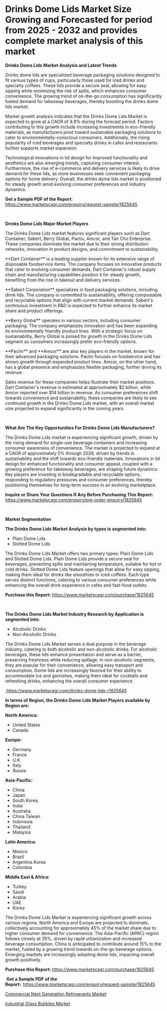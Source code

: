 <p><h1>Drinks Dome Lids Market Size Growing and Forecasted for period from 2025 - 2032 and provides complete market analysis of this market</h1></p><p><strong>Drinks Dome Lids Market Analysis and Latest Trends</strong></p>
<p><p>Drinks dome lids are specialized beverage packaging solutions designed to fit various types of cups, particularly those used for iced drinks and specialty coffees. These lids provide a secure seal, allowing for easy sipping while minimizing the risk of spills, which enhances consumer convenience. The growing trend of on-the-go consumption has significantly fueled demand for takeaway beverages, thereby boosting the drinks dome lids market.</p><p>Market growth analysis indicates that the Drinks Dome Lids Market is expected to grow at a CAGR of 4.9% during the forecast period. Factors contributing to this growth include increasing investments in eco-friendly materials, as manufacturers pivot toward sustainable packaging solutions to cater to environmentally-conscious consumers. Additionally, the rising popularity of iced beverages and specialty drinks in cafes and restaurants further supports market expansion. </p><p>Technological innovations in lid design for improved functionality and aesthetics are also emerging trends, capturing consumer interest. Furthermore, the rise of e-commerce and delivery services is likely to drive demand for these lids, as more businesses seek convenient packaging options for home delivery. Overall, the drinks dome lids market is positioned for steady growth amid evolving consumer preferences and industry dynamics.</p></p>
<p><strong>Get a Sample PDF of the Report:&nbsp;</strong> <a href="https://www.marketscagr.com/enquiry/request-sample/1825645?utm_campaign=2031&utm_medium=2&utm_source=Github&utm_content=ia&utm_term=03042025&utm_id=drinks-dome-lids">https://www.marketscagr.com/enquiry/request-sample/1825645</a></p>
<p>&nbsp;</p>
<p><strong>Drinks Dome Lids Major Market Players</strong></p>
<p><p>The Drinks Dome Lids market features significant players such as Dart Container, Sabert, Berry Global, Pactiv, Amcor, and Tair Chu Enterprise. These companies dominate the market due to their strong distribution networks, innovation in product designs, and commitment to sustainability.</p><p>**Dart Container** is a leading supplier known for its extensive range of disposable foodservice items. The company focuses on innovative products that cater to evolving consumer demands. Dart Container's robust supply chain and manufacturing capabilities position it for steady growth, benefiting from the rise in takeout and delivery services.</p><p>**Sabert Corporation** specializes in food packaging solutions, including drink lids. The company is committed to sustainability, offering compostable and recyclable options that align with current market demands. Sabert's continuous investment in R&D is expected to further enhance its market share and product offerings.</p><p>**Berry Global** operates in various sectors, including consumer packaging. The company emphasizes innovation and has been expanding its environmentally friendly product lines. With a strategic focus on sustainability, Berry Global is poised for growth in the Drinks Dome Lids segment as consumers increasingly prefer eco-friendly options.</p><p>**Pactiv** and **Amcor** are also key players in the market, known for their advanced packaging solutions. Pactiv focuses on foodservice and has shown growth through expanded product lines. Amcor, on the other hand, has a global presence and emphasizes flexible packaging, further driving its revenue.</p><p>Sales revenue for these companies helps illustrate their market positions. Dart Container's revenue is estimated at approximately $2 billion, while Amcor reported over $14 billion in revenue. As consumer preferences shift towards convenience and sustainability, these companies are likely to see continued growth in the Drinks Dome Lids market, with an overall market size projected to expand significantly in the coming years.</p></p>
<p>&nbsp;</p>
<p><strong>What Are The Key Opportunities For Drinks Dome Lids Manufacturers?</strong></p>
<p><p>The Drinks Dome Lids market is experiencing significant growth, driven by the rising demand for single-use beverage containers and increasing consumer awareness of convenience. The market is projected to expand at a CAGR of approximately 5% through 2028, driven by trends in sustainability and the shift towards eco-friendly materials. Innovations in lid design for enhanced functionality and consumer appeal, coupled with a growing preference for takeaway beverages, are shaping future dynamics. Key players are investing in biodegradable and recyclable options, responding to regulatory pressures and consumer preferences, thereby positioning themselves for long-term success in an evolving marketplace.</p></p>
<p><strong>Inquire or Share Your Questions If Any Before Purchasing This Report:</strong> <a href="https://www.marketscagr.com/enquiry/pre-order-enquiry/1825645?utm_campaign=2031&utm_medium=2&utm_source=Github&utm_content=ia&utm_term=03042025&utm_id=drinks-dome-lids">https://www.marketscagr.com/enquiry/pre-order-enquiry/1825645</a></p>
<p>&nbsp;</p>
<p><strong>Market Segmentation</strong></p>
<p><strong>The Drinks Dome Lids Market Analysis by types is segmented into:</strong></p>
<p><ul><li>Plain Dome Lids</li><li>Slotted Dome Lids</li></ul></p>
<p><p>The Drinks Dome Lids Market offers two primary types: Plain Dome Lids and Slotted Dome Lids. Plain Dome Lids provide a secure seal for beverages, preventing spills and maintaining temperature, suitable for hot or cold drinks. Slotted Dome Lids feature openings that allow for easy sipping, making them ideal for drinks like smoothies or iced coffees. Each type serves distinct functions, catering to various consumer preferences while enhancing the overall drink experience in cafes and fast-food outlets.</p></p>
<p><strong>Purchase this Report:&nbsp;</strong><a href="https://www.marketscagr.com/purchase/1825645?utm_campaign=2031&utm_medium=2&utm_source=Github&utm_content=ia&utm_term=03042025&utm_id=drinks-dome-lids">https://www.marketscagr.com/purchase/1825645</a></p>
<p>&nbsp;</p>
<p><strong>The Drinks Dome Lids Market Industry Research by Application is segmented into:</strong></p>
<p><ul><li>Alcoholic Drinks</li><li>Non-Alcoholic Drinks</li></ul></p>
<p><p>The Drinks Dome Lids Market serves a dual purpose in the beverage industry, catering to both alcoholic and non-alcoholic drinks. For alcoholic beverages, these lids enhance presentation and serve as a barrier, preserving freshness while reducing spillage. In non-alcoholic segments, they are popular for their convenience, allowing easy transport and consumption. Dome lids are increasingly favored for their ability to accommodate ice and garnishes, making them ideal for cocktails and refreshing drinks, enhancing the overall consumer experience.</p></p>
<p><a href="https://www.marketscagr.com/drinks-dome-lids-r1825645?utm_campaign=2031&utm_medium=2&utm_source=Github&utm_content=ia&utm_term=03042025&utm_id=drinks-dome-lids">&nbsp;https://www.marketscagr.com/drinks-dome-lids-r1825645</a></p>
<p><strong>In terms of Region, the Drinks Dome Lids Market Players available by Region are:</strong></p>
<p>
    <p> <strong> North America: </strong>
        <ul>
            <li>United States</li>
            <li>Canada</li>
        </ul>
        </p> 
    <p> <strong> Europe: </strong>
        <ul>
            <li>Germany</li>
            <li>France</li>
            <li>U.K.</li>
            <li>Italy</li>
            <li>Russia</li>
        </ul>
        </p> 
    <p> <strong> Asia-Pacific: </strong>
        <ul>
            <li>China</li>
            <li>Japan</li>
            <li>South Korea</li>
            <li>India</li>
            <li>Australia</li>
            <li>China Taiwan</li>
            <li>Indonesia</li>
            <li>Thailand</li>
            <li>Malaysia</li>
        </ul>
        </p> 
    <p> <strong> Latin America: </strong>
        <ul>
            <li>Mexico</li>
            <li>Brazil</li>
            <li>Argentina Korea</li>
            <li>Colombia</li>
        </ul>
        </p> 
    <p> <strong> Middle East & Africa: </strong>
        <ul>
            <li>Turkey</li>
            <li>Saudi</li>
            <li>Arabia</li>
            <li>UAE</li>
            <li>Korea</li>
        </ul>
    </p>
    </p>
<p><p>The Drinks Dome Lids Market is experiencing significant growth across various regions. North America and Europe are projected to dominate, collectively accounting for approximately 45% of the market share due to higher consumer demand for convenience. The Asia-Pacific (APAC) region follows closely at 35%, driven by rapid urbanization and increased beverage consumption. China is anticipated to contribute around 15% to the market, fueled by a growing trend towards on-the-go beverage options. Emerging markets are increasingly adopting dome lids, impacting overall growth positively.</p></p>
<p><strong>Purchase this Report: </strong><a href="https://www.marketscagr.com/purchase/1825645?utm_campaign=2031&utm_medium=2&utm_source=Github&utm_content=ia&utm_term=03042025&utm_id=drinks-dome-lids">https://www.marketscagr.com/purchase/1825645</a></p>
<p>&nbsp;<strong>Get a Sample PDF of the Report:&nbsp;&nbsp;</strong><a href="https://www.marketscagr.com/enquiry/request-sample/1825645?utm_campaign=2031&utm_medium=2&utm_source=Github&utm_content=ia&utm_term=03042025&utm_id=drinks-dome-lids">https://www.marketscagr.com/enquiry/request-sample/1825645</a></p>
<p><strong></strong></p>
<p><p><a href="https://github.com/aloyoarmahvr/Market-Research-Report-List-1/blob/main/commercial-next-generation-refrigerants-market.md?utm_campaign=2031&utm_medium=2&utm_source=Github&utm_content=ia&utm_term=03042025&utm_id=drinks-dome-lids">Commercial Next Generation Refrigerants Market</a></p><p><a href="https://github.com/PeterParrish5/Market-Research-Report-List-7/blob/main/industrial-glass-bubbles-market.md?utm_campaign=2031&utm_medium=2&utm_source=Github&utm_content=ia&utm_term=03042025&utm_id=drinks-dome-lids">Industrial Glass Bubbles Market</a></p></p>